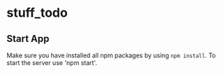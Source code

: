 # stuff_todo

## Start App

Make sure you have installed all npm packages by using `npm install`. To start the server use 'npm start'.
